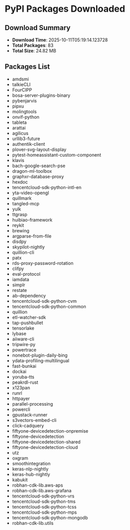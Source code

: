 # PyPI Packages Downloaded

## Download Summary
- **Download Time**: 2025-10-11T05:19:14.123728
- **Total Packages**: 83
- **Total Size**: 24.82 MB

## Packages List
- amdsmi
- talkieCLI
- FourCIPP
- bosa-server-plugins-binary
- pybenjarvis
- pipxu
- molingtools
- onvif-python
- tableta
- arattai
- agilicus
- urllib3-future
- authentik-client
- plover-svg-layout-display
- pytest-homeassistant-custom-component
- klavis
- bach-google-search-pse
- dragon-ml-toolbox
- graphxr-database-proxy
- hexdoc
- tencentcloud-sdk-python-intl-en
- yta-video-opengl
- quillmark
- tangled-mcp
- yulk
- ttgrasp
- huibiao-framework
- reykit
- brewing
- argparse-from-file
- disdpy
- skypilot-nightly
- quillion-cli
- patx
- rds-proxy-password-rotation
- clifpy
- eval-protocol
- iamdata
- simplr
- restate
- ab-dependency
- tencentcloud-sdk-python-cvm
- tencentcloud-sdk-python-common
- quillion
- etl-watcher-sdk
- tap-pushbullet
- tensorlake
- lybase
- aiiware-cli
- tripwire-py
- powertrace
- nonebot-plugin-daily-bing
- ydata-profiling-multilingual
- fast-bunkai
- dockai
- yoruba-tts
- peakrdl-rust
- x123pan
- runrl
- httpayer
- parallel-processing
- powercli
- gpustack-runner
- s3vectors-embed-cli
- click-cadquery
- fiftyone-devicedetection-onpremise
- fiftyone-devicedetection
- fiftyone-devicedetection-shared
- fiftyone-devicedetection-cloud
- utz
- oxgram
- smoothintegration
- keras-nlp-nightly
- keras-hub-nightly
- kabukit
- robhan-cdk-lib.aws-aps
- robhan-cdk-lib.aws-grafana
- tencentcloud-sdk-python-vrs
- tencentcloud-sdk-python-tms
- tencentcloud-sdk-python-tcss
- tencentcloud-sdk-python-mps
- tencentcloud-sdk-python-mongodb
- robhan-cdk-lib.utils
